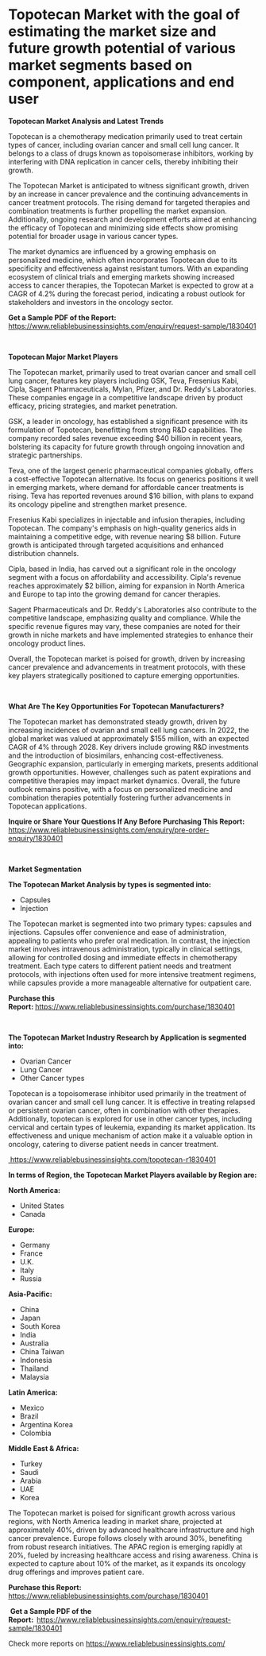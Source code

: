 <p><h1>Topotecan Market with the goal of estimating the market size and future growth potential of various market segments based on component, applications and end user</h1></p><p><strong>Topotecan Market Analysis and Latest Trends</strong></p>
<p><p>Topotecan is a chemotherapy medication primarily used to treat certain types of cancer, including ovarian cancer and small cell lung cancer. It belongs to a class of drugs known as topoisomerase inhibitors, working by interfering with DNA replication in cancer cells, thereby inhibiting their growth. </p><p>The Topotecan Market is anticipated to witness significant growth, driven by an increase in cancer prevalence and the continuing advancements in cancer treatment protocols. The rising demand for targeted therapies and combination treatments is further propelling the market expansion. Additionally, ongoing research and development efforts aimed at enhancing the efficacy of Topotecan and minimizing side effects show promising potential for broader usage in various cancer types.</p><p>The market dynamics are influenced by a growing emphasis on personalized medicine, which often incorporates Topotecan due to its specificity and effectiveness against resistant tumors. With an expanding ecosystem of clinical trials and emerging markets showing increased access to cancer therapies, the Topotecan Market is expected to grow at a CAGR of 4.2% during the forecast period, indicating a robust outlook for stakeholders and investors in the oncology sector.</p></p>
<p><strong>Get a Sample PDF of the Report:&nbsp;</strong> <a href="https://www.reliablebusinessinsights.com/enquiry/request-sample/1830401?utm_campaign=3260&utm_medium=2&utm_source=Github&utm_content=ia&utm_term=08032025&utm_id=topotecan">https://www.reliablebusinessinsights.com/enquiry/request-sample/1830401</a></p>
<p>&nbsp;</p>
<p><strong>Topotecan Major Market Players</strong></p>
<p><p>The Topotecan market, primarily used to treat ovarian cancer and small cell lung cancer, features key players including GSK, Teva, Fresenius Kabi, Cipla, Sagent Pharmaceuticals, Mylan, Pfizer, and Dr. Reddy's Laboratories. These companies engage in a competitive landscape driven by product efficacy, pricing strategies, and market penetration.</p><p>GSK, a leader in oncology, has established a significant presence with its formulation of Topotecan, benefitting from strong R&D capabilities. The company recorded sales revenue exceeding $40 billion in recent years, bolstering its capacity for future growth through ongoing innovation and strategic partnerships.</p><p>Teva, one of the largest generic pharmaceutical companies globally, offers a cost-effective Topotecan alternative. Its focus on generics positions it well in emerging markets, where demand for affordable cancer treatments is rising. Teva has reported revenues around $16 billion, with plans to expand its oncology pipeline and strengthen market presence.</p><p>Fresenius Kabi specializes in injectable and infusion therapies, including Topotecan. The company's emphasis on high-quality generics aids in maintaining a competitive edge, with revenue nearing $8 billion. Future growth is anticipated through targeted acquisitions and enhanced distribution channels.</p><p>Cipla, based in India, has carved out a significant role in the oncology segment with a focus on affordability and accessibility. Cipla's revenue reaches approximately $2 billion, aiming for expansion in North America and Europe to tap into the growing demand for cancer therapies.</p><p>Sagent Pharmaceuticals and Dr. Reddy's Laboratories also contribute to the competitive landscape, emphasizing quality and compliance. While the specific revenue figures may vary, these companies are noted for their growth in niche markets and have implemented strategies to enhance their oncology product lines.</p><p>Overall, the Topotecan market is poised for growth, driven by increasing cancer prevalence and advancements in treatment protocols, with these key players strategically positioned to capture emerging opportunities.</p></p>
<p>&nbsp;</p>
<p><strong>What Are The Key Opportunities For Topotecan Manufacturers?</strong></p>
<p><p>The Topotecan market has demonstrated steady growth, driven by increasing incidences of ovarian and small cell lung cancers. In 2022, the global market was valued at approximately $155 million, with an expected CAGR of 4% through 2028. Key drivers include growing R&D investments and the introduction of biosimilars, enhancing cost-effectiveness. Geographic expansion, particularly in emerging markets, presents additional growth opportunities. However, challenges such as patent expirations and competitive therapies may impact market dynamics. Overall, the future outlook remains positive, with a focus on personalized medicine and combination therapies potentially fostering further advancements in Topotecan applications.</p></p>
<p><strong>Inquire or Share Your Questions If Any Before Purchasing This Report:</strong> <a href="https://www.reliablebusinessinsights.com/enquiry/pre-order-enquiry/1830401?utm_campaign=3260&utm_medium=2&utm_source=Github&utm_content=ia&utm_term=08032025&utm_id=topotecan">https://www.reliablebusinessinsights.com/enquiry/pre-order-enquiry/1830401</a></p>
<p>&nbsp;</p>
<p><strong>Market Segmentation</strong></p>
<p><strong>The Topotecan Market Analysis by types is segmented into:</strong></p>
<p><ul><li>Capsules</li><li>Injection</li></ul></p>
<p><p>The Topotecan market is segmented into two primary types: capsules and injections. Capsules offer convenience and ease of administration, appealing to patients who prefer oral medication. In contrast, the injection market involves intravenous administration, typically in clinical settings, allowing for controlled dosing and immediate effects in chemotherapy treatment. Each type caters to different patient needs and treatment protocols, with injections often used for more intensive treatment regimens, while capsules provide a more manageable alternative for outpatient care.</p></p>
<p><strong>Purchase this Report:&nbsp;</strong><a href="https://www.reliablebusinessinsights.com/purchase/1830401?utm_campaign=3260&utm_medium=2&utm_source=Github&utm_content=ia&utm_term=08032025&utm_id=topotecan">https://www.reliablebusinessinsights.com/purchase/1830401</a></p>
<p>&nbsp;</p>
<p><strong>The Topotecan Market Industry Research by Application is segmented into:</strong></p>
<p><ul><li>Ovarian Cancer</li><li>Lung Cancer</li><li>Other Cancer types</li></ul></p>
<p><p>Topotecan is a topoisomerase inhibitor used primarily in the treatment of ovarian cancer and small cell lung cancer. It is effective in treating relapsed or persistent ovarian cancer, often in combination with other therapies. Additionally, topotecan is explored for use in other cancer types, including cervical and certain types of leukemia, expanding its market application. Its effectiveness and unique mechanism of action make it a valuable option in oncology, catering to diverse patient needs in cancer treatment.</p></p>
<p><a href="https://www.reliablebusinessinsights.com/topotecan-r1830401?utm_campaign=3260&utm_medium=2&utm_source=Github&utm_content=ia&utm_term=08032025&utm_id=topotecan">&nbsp;https://www.reliablebusinessinsights.com/topotecan-r1830401</a></p>
<p><strong>In terms of Region, the Topotecan Market Players available by Region are:</strong></p>
<p>
    <p> <strong> North America: </strong>
        <ul>
            <li>United States</li>
            <li>Canada</li>
        </ul>
        </p> 
    <p> <strong> Europe: </strong>
        <ul>
            <li>Germany</li>
            <li>France</li>
            <li>U.K.</li>
            <li>Italy</li>
            <li>Russia</li>
        </ul>
        </p> 
    <p> <strong> Asia-Pacific: </strong>
        <ul>
            <li>China</li>
            <li>Japan</li>
            <li>South Korea</li>
            <li>India</li>
            <li>Australia</li>
            <li>China Taiwan</li>
            <li>Indonesia</li>
            <li>Thailand</li>
            <li>Malaysia</li>
        </ul>
        </p> 
    <p> <strong> Latin America: </strong>
        <ul>
            <li>Mexico</li>
            <li>Brazil</li>
            <li>Argentina Korea</li>
            <li>Colombia</li>
        </ul>
        </p> 
    <p> <strong> Middle East & Africa: </strong>
        <ul>
            <li>Turkey</li>
            <li>Saudi</li>
            <li>Arabia</li>
            <li>UAE</li>
            <li>Korea</li>
        </ul>
    </p>
    </p>
<p><p>The Topotecan market is poised for significant growth across various regions, with North America leading in market share, projected at approximately 40%, driven by advanced healthcare infrastructure and high cancer prevalence. Europe follows closely with around 30%, benefiting from robust research initiatives. The APAC region is emerging rapidly at 20%, fueled by increasing healthcare access and rising awareness. China is expected to capture about 10% of the market, as it expands its oncology drug offerings and improves patient care.</p></p>
<p><strong>Purchase this Report: </strong><a href="https://www.reliablebusinessinsights.com/purchase/1830401?utm_campaign=3260&utm_medium=2&utm_source=Github&utm_content=ia&utm_term=08032025&utm_id=topotecan">https://www.reliablebusinessinsights.com/purchase/1830401</a></p>
<p>&nbsp;<strong>Get a Sample PDF of the Report:&nbsp;&nbsp;</strong><a href="https://www.reliablebusinessinsights.com/enquiry/request-sample/1830401?utm_campaign=3260&utm_medium=2&utm_source=Github&utm_content=ia&utm_term=08032025&utm_id=topotecan">https://www.reliablebusinessinsights.com/enquiry/request-sample/1830401</a></p>
<p><strong></strong></p>
<p>Check more reports on <a href="https://www.reliablebusinessinsights.com/?utm_campaign=3260&utm_medium=2&utm_source=Github&utm_content=ia&utm_term=08032025&utm_id=topotecan">https://www.reliablebusinessinsights.com/</a></p>